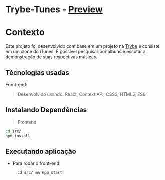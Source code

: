 # Trybe-Tunes - <a href="https://victorsbit-trybe-tunes.netlify.app/">Preview</a>

# Contexto
Este projeto foi desenvolvido com base em um projeto na <a href="https://github.com/betrybe">Trybe</a> e consiste em um clone do iTunes. É possível pesquisar por álbuns e escutar a demonstração de suas respectivas músicas.

## Técnologias usadas

Front-end:
> Desenvolvido usando: React, Context API, CSS3, HTML5, ES6

## Instalando Dependências

> Frontend
```bash
cd src/
npm install
``` 
## Executando aplicação

* Para rodar o front-end:

  ```
    cd src/ && npm start
  ```
